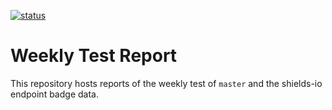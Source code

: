[![status](https://img.shields.io/endpoint?url=https://raw.githubusercontent.com/ldms-test/weekly-report/master/status.json)](https://github.com/ldms-test/weekly-report/blob/master/test-all.log)

Weekly Test Report
==================

This repository hosts reports of the weekly test of `master` and the
shields-io endpoint badge data.
